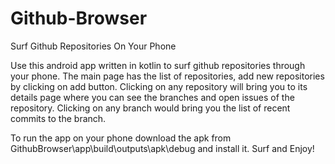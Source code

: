 # Github-Browser
Surf Github Repositories On Your Phone

Use this android app written in kotlin to surf github repositories through your phone.
The main page has the list of repositories, add new repositories by clicking on add button.
Clicking on any repository will bring you to its details page where you can see the branches and open issues of the repository.
Clicking on any branch would bring you the list of recent commits to the branch.

To run the app on your phone download the apk from GithubBrowser\app\build\outputs\apk\debug and install it.
Surf and Enjoy!
